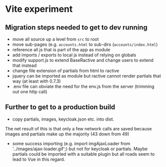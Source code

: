 Vite experiment
===============

Migration steps needed to get to dev running
--------------------------------------------

- move all source up a level from `src` to root
- move sub-pages (e.g. `accounts.html` to sub-dirs (`accounts/index.html`)
- reference all js that is part of the app as module
- add imports / exports to local js instead of relying on globals
- modify support.js to extend BaseRactive and change users to extend that instead
- change file extension of partials from html to ractive
- jquery can be imported as module but ractive cannot render partials that way (at least with 0.7.3)
- .env file can obviate the need for the env.js from the server (trimming out one http call)

Further to get to a production build
------------------------------------
- copy partials, images, keycloak.json etc. into dist.

The net result of this is that only a few network calls are saved because images and partials make up the majority (43 down from 49)

- some success importing (e.g. import imgAjaxLoader from '../images/ajax-loader.gif';) but not for keycloak or partials. Maybe partials could be imported with a suitable plugin but all roads seem to lead to Vue in this regard.
